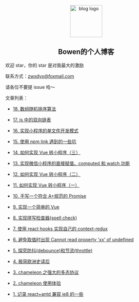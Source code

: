 <p align="center"><a href="https://www.zhangwenxiang.cn" target="_blank" rel="noopener noreferrer"><img width="100" src="https://blog-mars.oss-cn-hangzhou.aliyuncs.com/logo.jpg" alt="blog logo"></a></p>

<h2 align="center">Bowen的个人博客</h2>

欢迎 star，你的 star 是对我最大的激励

联系方式：zwxdyx@foxmail.com

请各位不要提 issue 哈～

文章列表：


  - [18. 数组随机排序算法](https://github.com/Bowen7/Blog/issues/19)

  - [17. js 中的双向链表](https://github.com/Bowen7/Blog/issues/18)

  - [16. 实现小程序的单文件开发模式](https://github.com/Bowen7/Blog/issues/16)

  - [15. 使用 npm link 遇到的一些坑](https://github.com/Bowen7/Blog/issues/15)

  - [14. 如何实现 Vue 转小程序（三）](https://github.com/Bowen7/Blog/issues/14)

  - [13. 实现微信小程序的直接赋值、computed 和 watch 功能](https://github.com/Bowen7/Blog/issues/13)

  - [12. 如何实现 Vue 转小程序（二）](https://github.com/Bowen7/Blog/issues/12)

  - [11. 如何实现 Vue 转小程序（一）](https://github.com/Bowen7/Blog/issues/11)

  - [10. 手写一个符合 A+规范的 Promise](https://github.com/Bowen7/Blog/issues/10)

  - [9. 实现一个简单的 Vue](https://github.com/Bowen7/Blog/issues/9)

  - [8. 实现拼写检查器(spell check)](https://github.com/Bowen7/Blog/issues/8)

  - [7. 使用 react hooks 实现自己的 context-redux](https://github.com/Bowen7/Blog/issues/7)

  - [6. 避免取值时出现 Cannot read property &#39;xx&#39; of undefined](https://github.com/Bowen7/Blog/issues/6)

  - [5. 探究防抖(debounce)和节流(throttle)](https://github.com/Bowen7/Blog/issues/5)

  - [4. 极简欧洲史读后](https://github.com/Bowen7/Blog/issues/4)

  - [3. chameleon 之强大的多态协议](https://github.com/Bowen7/Blog/issues/3)

  - [2. chameleon 使用体验](https://github.com/Bowen7/Blog/issues/2)

  - [1. 记录 react+antd 兼容 ie8 的一些](https://github.com/Bowen7/Blog/issues/1)

